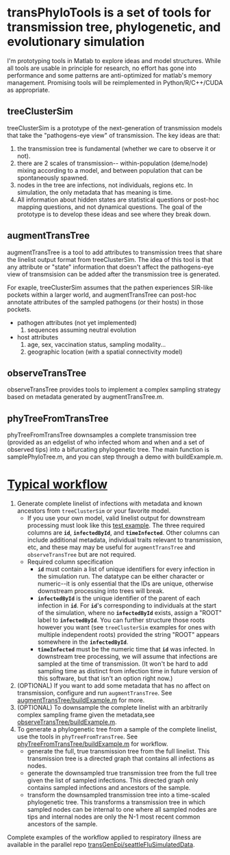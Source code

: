 # transPhyloTools is a set of tools for transmission tree, phylogenetic, and evolutionary simulation

I'm prototyping tools in Matlab to explore ideas and model structures.  While all tools are usable in principle for research, no effort has gone into performance and some patterns are anti-optimized for matlab's memory management.  Promising tools will be reimplemented in Python/R/C++/CUDA as appropriate. 


## treeClusterSim

treeClusterSim is a prototype of the next-generation of transmission models that take the "pathogens-eye view" of transmission. 
The key ideas are that:
  1. the transmission tree is fundamental (whether we care to observe it or not).
  2. there are 2 scales of transmission-- within-population (deme/node) mixing according to a model, and between population that can be spontaneously spawned. 
  3. nodes in the tree are infections, not individuals, regions etc.  In simulation, the only metadata that has meaning is time. 
  4. All information about hidden states are statistical questions or post-hoc mapping questions, and not dynamical questions. 
The goal of the prototype is to develop these ideas and see where they break down. 

## augmentTransTree

augmentTransTree is a tool to add attributes to transmission trees that share the linelist output format from treeClusterSim. The idea of this tool is that any attribute or "state" information that doesn't affect the pathogens-eye view of transmsision can be added after the transmission tree is generated. 

For exaple, treeClusterSim assumes that the pathen experiences SIR-like pockets within a larger world, and augmentTransTree can post-hoc annotate attributes of the sampled pathogens (or their hosts) in those pockets.  

  - pathogen attributes (not yet implemented)
    1. sequences assuming neutral evolution
  - host attributes
    1. age, sex, vaccination status, sampling modality...
	2. geographic location (with a spatial connectivity model)

## observeTransTree

observeTransTree provides tools to implement a complex sampling strategy based on metadata generated by augmentTransTree.m.  

## phyTreeFromTransTree

phyTreeFromTransTree downsamples a complete transmission tree (provided as an edgelist of who infected whom and when and a set of observed tips) into a bifurcating phylogenetic tree. The main function is samplePhyloTree.m, and you can step through a demo with buildExample.m. 


# [Typical workflow](#Typical-workflow)
1. Generate complete linelist of infections with metadata and known ancestors from `treeClusterSim` or your favorite model. 
    - If you use your own model, valid linelist output for downstream processing must look like this [test example](treeClusterSim/output/test/infectionList.csv).  The three required columns are **`id`**, **`infectedById`**, and **`timeInfected`**.  Other columns can include additional metadata, individual traits relevant to transmission, etc, and these may  may be useful for `augmentTransTree` and `observeTransTree` but are not required. 
    - Required column specification
        - **`id`** must contain a list of unique identifiers for every infection in the simulation run.  The datatype can be either character or numeric--it is only essential that the IDs are unique, otherwise downstream processing into trees will break.  
        - **`infectedById`** is the unique identifier of the parent of each infection in **`id`**.  For **`id`**'s corresponding to individuals at the start of the simulation, where no **`infectedById`** exists, assign a "ROOT" label to **`infectedById`**.  You can further structure those roots however you want (see `treeClusterSim` examples for ones with multiple independent roots) provided the string "ROOT" appears somewhere in the **`infectedById`**.
        - **`timeInfected`** must be the numeric time that **`id`** was infected.  In downstream tree processing, we will assume that infections are sampled at the time of transmission. (It won't be hard to add sampling time as distinct from infection time in future version of this software, but that isn't an option right now.)
2. (OPTIONAL) If you want to add some metadata that has no affect on transmission, configure and run `augmentTransTree`. See [augmentTransTree/buildExample.m](augmentTransTree/buildExample.m) for more. 
3. (OPTIONAL) To downsample the complete linelist with an arbitrarily complex sampling frame given the metadata,see [observeTransTree/buildExample.m](observeTransTree/buildExample.m).
4. To generate a phylogenetic tree from a sample of the complete linelist, use the tools in `phyTreeFromTransTree`. See [phyTreeFromTransTree/buildExample.m](phyTreeFromTransTree/buildExample.m) for workflow.  
    - generate the full, true transmission tree from the full linelist.  This transmission tree is a directed graph that contains all infections as nodes. 
    - generate the downsampled true transmission tree from the full tree given the list of sampled infections.  This directed graph only contains sampled infections and ancestors of the sample. 
    - transform the downsampled transmission tree into a time-scaled phylogenetic tree.  This transforms a transmission tree in which sampled nodes can be internal to one where all sampled nodes are tips and internal nodes are only the N-1 most recent common ancestors of the sample.  
    
Complete examples of the workflow applied to respiratory illness are available in the parallel repo [transGenEpi/seattleFluSimulatedData](https://github.com/InstituteforDiseaseModeling/transGenEpi/tree/master/seattleFluSimulatedData).

